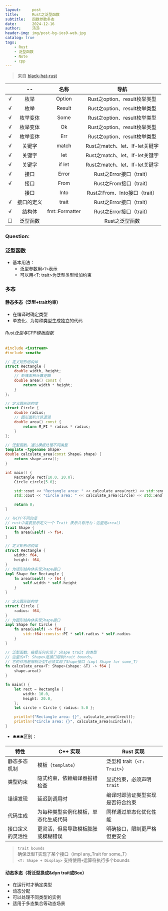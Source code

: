```yaml
---
layout:     post
title:      Rust之泛型函数
subtitle:   函数参数多态
date:       2024-12-16
author:     汤汤
header-img: img/post-bg-ios9-web.jpg
catalog: true
tags:
    - Rust
    - 泛型函数
    - Note
    - cpp
---
```

> 来自 [black-hat-rust](https://github.com/skerkour/black-hat-rust) 

|   |--  |名称|导航|
|:-:|:-----:|:--------------:|:---:|
|√  |枚举    |Option|Rust之option、result枚举类型|
|√  |枚举    |Result|Rust之option、result枚举类型|
|√  |枚举变体|Some  |Rust之option、result枚举类型|
|√  |枚举变体|Ok    |Rust之option、result枚举类型|
|√  |枚举变体|Err   |Rust之option、result枚举类型|
|√  |关键字  |match |Rust之match、let、lf-let关键字|
|√  |关键字  |let   |Rust之match、let、lf-let关键字|
|√  |关键字  |if let|Rust之match、let、lf-let关键字|
|√  |接口    |Error |Rust之Error接口（trait）|
|√  |接口    |From  |Rust之From接口（trait） |
||接口    |Into  |Rust之From、Into接口（trait）|
|√  |接口的定义|trait|Rust之Error接口（trait）|
|√  |结构体  |fmt::Formatter|Rust之Error接口（trait）|
|☐ |泛型函数 |<T>  |Rust之泛型函数|


### Question:

### 泛型函数

+ 基本用法：
  + 泛型参数用`<T>`表示
  + 可以用<T: trait>为泛型类型增加约束

### 多态
#### 静态多态（泛型+trait约束）
+ 在编译时确定类型
+ 单态化、为每种类型生成独立的代码

###### Rust泛型与CPP模板函数

```cpp
#include <iostream>
#include <cmath>

// 定义矩形结构体
struct Rectangle {
    double width, height;
    // 矩阵面积计算逻辑
    double area() const {
        return width * height;
    }
};

// 定义圆形结构体
struct Circle {
    double radius;
    // 圆形面积计算逻辑
    double area() const {
        return M_PI * radius * radius;
    }
};

// 泛型函数，通过模板处理不同类型
template <typename Shape>
double calculate_area(const Shape& shape) {
    return shape.area();
}

int main() {
    Rectangle rect{10.0, 20.0};
    Circle circle{5.0};

    std::cout << "Rectangle area: " << calculate_area(rect) << std::endl;
    std::cout << "Circle area: " << calculate_area(circle) << std::endl;

    return 0;
}
```

```rust
// 与CPP不同的是
// rust中需要显示定义一个 Trait 表示共有行为：这里是area()
trait Shape {
    fn area(&self) -> f64;
}

// 定义矩形结构体
struct Rectangle {
    width: f64,
    height: f64,
}
// 为矩形结构体实现Shape接口
impl Shape for Rectangle {
    fn area(&self) -> f64 {
        self.width * self.height
    }
}

// 定义圆形结构体
struct Circle {
    radius: f64,
}
// 为圆形结构体实现Shape接口
impl Shape for Circle {
    fn area(&self) -> f64 {
        std::f64::consts::PI * self.radius * self.radius
    }
}

// 泛型函数，接受任何实现了 Shape trait 的类型
// 这里的<T: Shape>是接口限制trait bounds。
// 它的作用是限制泛型T必须实现了Shape接口（impl Shape for some_T）
fn calculate_area<T: Shape>(shape: &T) -> f64 {
    shape.area()
}

fn main() {
    let rect = Rectangle {
        width: 10.0,
        height: 20.0,
    };
    let circle = Circle { radius: 5.0 };

    println!("Rectangle area: {}", calculate_area(&rect));
    println!("Circle area: {}", calculate_area(&circle));
}
```

+ 🛎️🛎️🛎️区别：

| 特性            | C++ 实现  | Rust 实现   |
|---------------|----------|---------------|
| 静态多态机制   | 模板（`template`） | 泛型和 trait（`<T: Trait>`）|
| 类型约束 |隐式约束，依赖编译器报错检查|显式约束，必须声明 `trait` |
| 错误发现 |延迟到调用时   |编译时即验证类型实现是否符合约束|
| 代码生成 |为每种类型实例化模板，单态化生成代码 |同样通过单态化优化性能|
| 接口定义的灵活性| 更灵活，但易导致模板膨胀或模糊错误| 明确接口，限制更严格但更安全|

> `trait bounds`   
> 确保泛型T实现了某个接口（impl any_Trait for some_T）  
> `<T: Shape + Display>` 支持使用`+`运算符执行多个bounds  

#### 动态多态（将泛型换成&dyn trait或Box<dyn Trait>）
+ 在运行时才确定类型
+ 动态分配
+ 可以处理不同类型的实例
+ 适用于多态集合等动态场景
